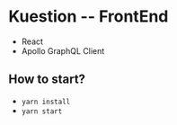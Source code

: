 # Kuestion -- FrontEnd
- React
- Apollo GraphQL Client

## How to start?
- `yarn install`
- `yarn start`
